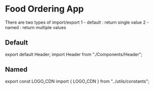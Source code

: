 # Food Ordering App

There are two types of import/export
1 - default : return single value
2 - named : return multiple values

## Default

export default Header;
import Header from "./Components/Header";

## Named

export const LOGO_CDN
import { LOGO_CDN } from "../utils/constants";
